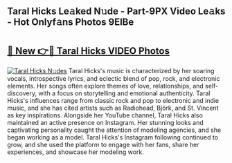 ## Taral Hicks Le𝚊ked N𝚞de - Part-9PX Video Le𝚊ks - Hot Onlyf𝚊ns Photos 9ElBe

# <h2><a href="http://ac24875.deff.icu/?id=Taral+Hicks">🔗 New 👉🔴 Taral Hicks VIDEO Photos</a></h2>

[![Taral Hicks N𝚞des](https://i.imgur.com/rIISA9y.gif)](http://ac24875.deff.icu/?id=Taral+Hicks)
Taral Hicks's music is characterized by her soaring vocals, introspective lyrics, and eclectic blend of pop, rock, and electronic elements. Her songs often explore themes of love, relationships, and self-discovery, with a focus on storytelling and emotional authenticity. Taral Hicks's influences range from classic rock and pop to electronic and indie music, and she has cited artists such as Radiohead, Björk, and St. Vincent as key inspirations. Alongside her YouTube channel, Taral Hicks also maintained an active presence on Instagram. Her stunning looks and captivating personality caught the attention of modeling agencies, and she began working as a model. Taral Hicks's Instagram following continued to grow, and she used the platform to engage with her fans, share her experiences, and showcase her modeling work.
